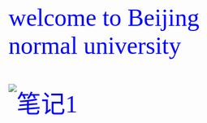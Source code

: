 <font face='仿宋' color='blue' SIZE='10'>
welcome to
Beijing normal university

![笔记1](images/welcome.jpg)
